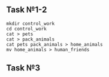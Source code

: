 ## Task №1-2
```
mkdir control_work
cd control_work
cat > pets
cat > pack_animals
cat pets pack_animals > home_animals
mv home_animals > human_friends
```
## Task №3
```

```